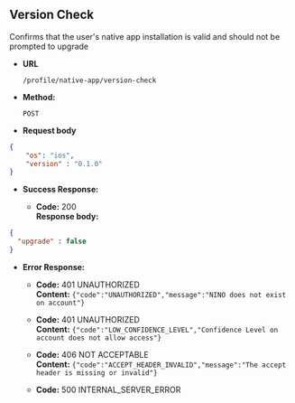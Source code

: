 Version Check
----
  Confirms that the user's native app installation is valid and should not be prompted to upgrade

* **URL**

  `/profile/native-app/version-check`

* **Method:**

  `POST`

*  **Request body**

```json
{
    "os": "ios",
    "version" : "0.1.0"
}
```

* **Success Response:**

  * **Code:** 200 <br />
    **Response body:**

```json
{
  "upgrade" : false
}
```

* **Error Response:**

  * **Code:** 401 UNAUTHORIZED <br />
    **Content:** `{"code":"UNAUTHORIZED","message":"NINO does not exist on account"}`

  * **Code:** 401 UNAUTHORIZED <br />
    **Content:** `{"code":"LOW_CONFIDENCE_LEVEL","Confidence Level on account does not allow access"}`

  * **Code:** 406 NOT ACCEPTABLE <br />
    **Content:** `{"code":"ACCEPT_HEADER_INVALID","message":"The accept header is missing or invalid"}`

  * **Code:** 500 INTERNAL_SERVER_ERROR <br />


